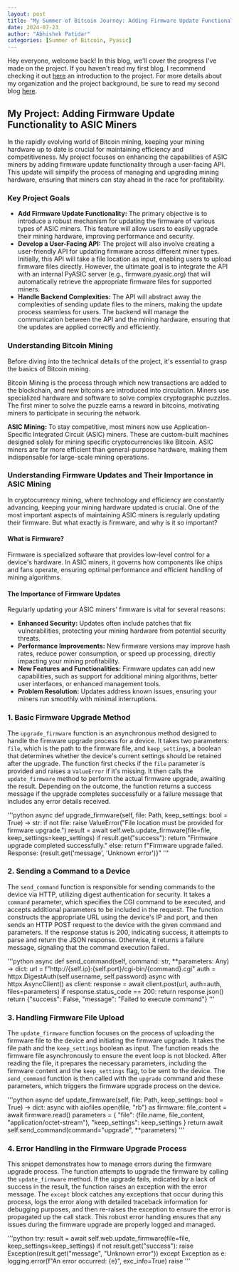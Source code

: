 ```yaml
---
layout: post
title: "My Summer of Bitcoin Journey: Adding Firmware Update Functionality to PyASIC"
date: 2024-07-23
author: "Abhishek Patidar"
categories: [Summer of Bitcoin, Pyasic]
---
```


Hey everyone, welcome back! In this blog, we'll cover the progress I've made on the project. If you haven't read my first blog, I recommend checking it out [here](https://abhishekpatidar.hashnode.dev/summer-of-bitcoin-2024-my-experience) an introduction to the project. For more details about my organization and the project background, be sure to read my second blog [here](https://abhishekpatidar.hashnode.dev/summer-of-bitcoin-2024-my-experience-1).

## My Project: Adding Firmware Update Functionality to ASIC Miners

In the rapidly evolving world of Bitcoin mining, keeping your mining hardware up to date is crucial for maintaining efficiency and competitiveness. My project focuses on enhancing the capabilities of ASIC miners by adding firmware update functionality through a user-facing API. This update will simplify the process of managing and upgrading mining hardware, ensuring that miners can stay ahead in the race for profitability.

### Key Project Goals

*   **Add Firmware Update Functionality:** The primary objective is to introduce a robust mechanism for updating the firmware of various types of ASIC miners. This feature will allow users to easily upgrade their mining hardware, improving performance and security.
*   **Develop a User-Facing API:** The project will also involve creating a user-friendly API for updating firmware across different miner types. Initially, this API will take a file location as input, enabling users to upload firmware files directly. However, the ultimate goal is to integrate the API with an internal PyASIC server (e.g., firmware.pyasic.org) that will automatically retrieve the appropriate firmware files for supported miners.
*   **Handle Backend Complexities:** The API will abstract away the complexities of sending update files to the miners, making the update process seamless for users. The backend will manage the communication between the API and the mining hardware, ensuring that the updates are applied correctly and efficiently.

### Understanding Bitcoin Mining

Before diving into the technical details of the project, it's essential to grasp the basics of Bitcoin mining.

Bitcoin Mining is the process through which new transactions are added to the blockchain, and new bitcoins are introduced into circulation. Miners use specialized hardware and software to solve complex cryptographic puzzles. The first miner to solve the puzzle earns a reward in bitcoins, motivating miners to participate in securing the network.

**ASIC Mining:** To stay competitive, most miners now use Application-Specific Integrated Circuit (ASIC) miners. These are custom-built machines designed solely for mining specific cryptocurrencies like Bitcoin. ASIC miners are far more efficient than general-purpose hardware, making them indispensable for large-scale mining operations.

### Understanding Firmware Updates and Their Importance in ASIC Mining

In cryptocurrency mining, where technology and efficiency are constantly advancing, keeping your mining hardware updated is crucial. One of the most important aspects of maintaining ASIC miners is regularly updating their firmware. But what exactly is firmware, and why is it so important?

#### What is Firmware?

Firmware is specialized software that provides low-level control for a device's hardware. In ASIC miners, it governs how components like chips and fans operate, ensuring optimal performance and efficient handling of mining algorithms.

#### The Importance of Firmware Updates

Regularly updating your ASIC miners' firmware is vital for several reasons:

*   **Enhanced Security:** Updates often include patches that fix vulnerabilities, protecting your mining hardware from potential security threats.
*   **Performance Improvements:** New firmware versions may improve hash rates, reduce power consumption, or speed up processing, directly impacting your mining profitability.
*   **New Features and Functionalities:** Firmware updates can add new capabilities, such as support for additional mining algorithms, better user interfaces, or enhanced management tools.
*   **Problem Resolution:** Updates address known issues, ensuring your miners run smoothly with minimal interruptions.

### 1. Basic Firmware Upgrade Method

The `upgrade_firmware` function is an asynchronous method designed to handle the firmware upgrade process for a device. It takes two parameters: `file`, which is the path to the firmware file, and `keep_settings`, a boolean that determines whether the device's current settings should be retained after the upgrade. The function first checks if the `file` parameter is provided and raises a `ValueError` if it's missing. It then calls the `update_firmware` method to perform the actual firmware upgrade, awaiting the result. Depending on the outcome, the function returns a success message if the upgrade completes successfully or a failure message that includes any error details received.

'''python
async def upgrade_firmware(self, file: Path, keep_settings: bool = True) -> str:
    if not file:
        raise ValueError("File location must be provided for firmware upgrade.")
    result = await self.web.update_firmware(file=file, keep_settings=keep_settings)
    if result.get("success"):
        return "Firmware upgrade completed successfully."
    else:
        return f"Firmware upgrade failed. Response: {result.get('message', 'Unknown error')}"
'''

### 2. Sending a Command to a Device

The `send_command` function is responsible for sending commands to the device via HTTP, utilizing digest authentication for security. It takes a `command` parameter, which specifies the CGI command to be executed, and accepts additional parameters to be included in the request. The function constructs the appropriate URL using the device's IP and port, and then sends an HTTP POST request to the device with the given command and parameters. If the response status is 200, indicating success, it attempts to parse and return the JSON response. Otherwise, it returns a failure message, signaling that the command execution failed.

'''python
async def send_command(self, command: str, **parameters: Any) -> dict:
    url = f"http://{self.ip}:{self.port}/cgi-bin/{command}.cgi"
    auth = httpx.DigestAuth(self.username, self.password)
    async with httpx.AsyncClient() as client:
        response = await client.post(url, auth=auth, files=parameters)
        if response.status_code == 200:
            return response.json()
    return {"success": False, "message": "Failed to execute command"}
'''

### 3. Handling Firmware File Upload

The `update_firmware` function focuses on the process of uploading the firmware file to the device and initiating the firmware upgrade. It takes the file path and the `keep_settings` boolean as input. The function reads the firmware file asynchronously to ensure the event loop is not blocked. After reading the file, it prepares the necessary parameters, including the firmware content and the `keep_settings` flag, to be sent to the device. The `send_command` function is then called with the `upgrade` command and these parameters, which triggers the firmware upgrade process on the device.

'''python
async def update_firmware(self, file: Path, keep_settings: bool = True) -> dict:
    async with aiofiles.open(file, "rb") as firmware:
        file_content = await firmware.read()
    parameters = {
        "file": (file.name, file_content, "application/octet-stream"),
        "keep_settings": keep_settings
    }
    return await self.send_command(command="upgrade", **parameters)
'''

### 4. Error Handling in the Firmware Upgrade Process

This snippet demonstrates how to manage errors during the firmware upgrade process. The function attempts to upgrade the firmware by calling the `update_firmware` method. If the upgrade fails, indicated by a lack of success in the result, the function raises an exception with the error message. The `except` block catches any exceptions that occur during this process, logs the error along with detailed traceback information for debugging purposes, and then re-raises the exception to ensure the error is propagated up the call stack. This robust error handling ensures that any issues during the firmware upgrade are properly logged and managed.

'''python
try:
    result = await self.web.update_firmware(file=file, keep_settings=keep_settings)
    if not result.get("success"):
        raise Exception(result.get("message", "Unknown error"))
except Exception as e:
    logging.error(f"An error occurred: {e}", exc_info=True)
    raise
'''